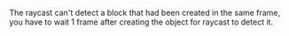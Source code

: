 The raycast can't detect a block that had been created in the same frame, you have to wait 1 frame after creating the object for raycast to detect it.